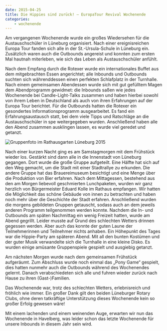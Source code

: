 ```yaml
---
date: 2015-04-25
title: Die Hippies sind zurück! – EuropaTour Revival Wochenende
categories:
    - wochenende
---
```


Am vergangenen Wochenende wurde ein großes Wiedersehen für die Austauschschüler
in Lüneburg organisiert. Nach einer ereignisreichen Europa Tour fanden sich alle
in der St.-Ursula-Schule in Lüneburg ein. Zusätzlich waren auch die Outbounds
angereist und konnten zum ersten Mal hautnah miterleben, wie sich das Leben als
Austauschschüler anfühlt.

Nach dem Empfang durch die Rotexer wurde ein internationales Buffet aus dem
mitgebrachten Essen angerichtet; alle Inbounds und Outbounds suchten sich
währenddessen einen perfekten Schlafplatz in der Turnhalle. Nach einem
gemeinsamen Abendessen wurde sich mit gut gefülltem Magen dem Abendprogramm
gewidmet: die Inbounds saßen wie jedes Wochenende bei Candle-Light-Talks
zusammen und haben hierbei sowohl von ihrem Leben in Deutschland als auch von
ihren Erfahrungen auf der Europa Tour berichtet. Für die Outbounds hatten die
Rotexer ein gesondertes Informationsprogramm ausgearbeitet. Es fand ein
Erfahrungsaustausch statt, bei dem viele Tipps und Ratschläge an die
Austauschschüler in spe weitergegeben wurden. Anschließend haben alle den Abend
zusammen ausklingen lassen, es wurde viel geredet und getanzt.

![Gruppenfoto im Rathausgarten Lüneburg 2015](/img/2015-lueneburg.jpg)

Nach einer kurzen Nacht ging es am Samstagmorgen mit dem Frühstück wieder los.
Gestärkt sind dann alle in die Innenstadt von Lüneburg gegangen. Dort wurde die
große Gruppe aufgeteilt. Eine Hälfte hat sich auf den Weg gemacht, um die Stadt
mit einer Stadtrallye zu erkunden. Die andere Gruppe hat das Brauereimuseum
besichtigt und eine Menge über die Produktion von Bier erfahren. Nach dem
Mittagessen, bestehend aus den am Morgen liebevoll geschmierten Lunchpaketen,
wurden wir ganz herzlich von Bürgermeister Eduard Kolle im Rathaus empfangen.
Wir hatten die Möglichkeit das schöne Gebäude von innen zu betrachten und haben
noch mehr über die Geschichte der Stadt erfahren. Anschließend wurden die
morgens gebildeten Gruppen getauscht, sodass auch an dem jeweils anderen
Programm teilgenommen werden konnte. Nachdem die In- und Outbounds am späten
Nachmittag ein wenig Freizeit hatten, wurde am Abend gegrillt. Leider musste auf
Grund des schlechten Wetters drinnen gegessen werden. Aber auch das konnte der
guten Laune der Teilnehmerinnen und Teilnehmer nichts anhaben. Ein Höhepunkt des
Tages war die Hippie-Party am späteren Abend. Mit all den bunten Kostümen und
der guter Musik verwandelte sich die Turnhalle in eine kleine Disko. Es wurden
einige amüsante Gruppenspiele gespielt und ausgiebig getanzt.

Am nächsten Morgen wurde nach dem gemeinsamen Frühstück aufgeräumt. Zum
Abschluss wurde noch einmal das „Pony Game“ gespielt, dies hatten nunmehr auch
die Outbounds während des Wochenendes gelernt. Danach verabschiedeten sich alle
und fuhren wieder zurück nach Hause zu ihren (Gast-)Familien.

Das Wochenende war, trotz des schlechten Wetters, erlebnisreich und fröhlich wie
immer. Ein großer Dank gilt den beiden Lüneburger Rotary Clubs, ohne deren
tatkräftige Unterstützung dieses Wochenende kein so großer Erfolg gewesen wäre! 

Mit einem lachenden und einem weinenden Auge, erwarten wir nun das Wochenende in
Havelberg, was leider schon das letzte Wochenende für unsere Inbounds in diesem
Jahr sein wird.